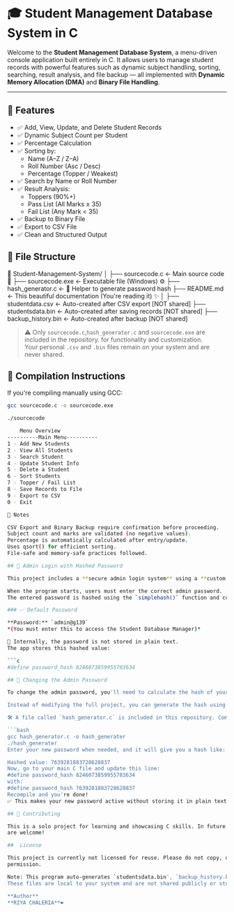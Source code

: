# 🎓 Student Management Database System in C

Welcome to the **Student Management Database System**, a menu-driven console application built entirely in C. It allows users to manage student records with powerful features such as dynamic subject handling, sorting, searching, result analysis, and file backup — all implemented with **Dynamic Memory Allocation (DMA)** and **Binary File Handling**.

---

## 🚀 Features

- ✅ Add, View, Update, and Delete Student Records
- ✅ Dynamic Subject Count per Student
- ✅ Percentage Calculation
- ✅ Sorting by:
  - Name (A–Z / Z–A)
  - Roll Number (Asc / Desc)
  - Percentage (Topper / Weakest)
- ✅ Search by Name or Roll Number
- ✅ Result Analysis:
  - Toppers (90%+)
  - Pass List (All Marks ≥ 35)
  - Fail List (Any Mark < 35)
- ✅ Backup to Binary File
- ✅ Export to CSV File
- ✅ Clean and Structured Output

## 📂 File Structure

📁 Student-Management-System/
│
├── sourcecode.c            ← Main source code 🧠
├── sourcecode.exe          ← Executable file (Windows) ⚙️
├── hash_generator.c        ← 🔐 Helper to generate password hash
├── README.md               ← This beautiful documentation (You're reading it) ✨
│
├── studentdata.csv         ← Auto-created after CSV export [NOT shared]
├── studentsdata.bin        ← Auto-created after saving records [NOT shared]
├── backup_history.bin      ← Auto-created after backup [NOT shared]

> ⚠️ Only `sourcecode.c`,`hash_generater.c` and `sourcecode.exe` are included in the repository. for functionality and customization.   
> Your personal `.csv` and `.bin` files remain on your system and are never shared.

## 🔧 Compilation Instructions

If you're compiling manually using GCC:
```bash
gcc sourcecode.c -o sourcecode.exe

./sourcecode

    Menu Overview
----------Main Menu----------
1 - Add New Students
2 - View All Students
3 - Search Student
4 - Update Student Info
5 - Delete a Student
6 - Sort Students
7 - Topper / Fail List
8 - Save Records to File
9 - Export to CSV
0 - Exit

📌 Notes

CSV Export and Binary Backup require confirmation before proceeding.
Subject count and marks are validated (no negative values).
Percentage is automatically calculated after entry/update.
Uses qsort() for efficient sorting.
File-safe and memory-safe practices followed.

## 🔐 Admin Login with Hashed Password

This project includes a **secure admin login system** using a **custom hashing function**.

When the program starts, users must enter the correct admin password.  
The entered password is hashed using the `simplehash()` function and compared with a pre-defined hash value.

### ✅ Default Password

**Password:** `admin@g139`  
*(You must enter this to access the Student Database Manager)*

🧠 Internally, the password is not stored in plain text.  
The app stores this hashed value:

```c
#define password_hash 8246073859955783634

## 🔑 Changing the Admin Password

To change the admin password, you'll need to calculate the hash of your new password using the same hashing method used in the program (`simplehash()`).

Instead of modifying the full project, you can generate the hash using a small helper C program.

🛠️ A file called `hash_generator.c` is included in this repository. Compile and run it to get the hashed value of your desired password:

```bash
gcc hash_generator.c -o hash_generater
./hash_generater
Enter your new password when needed, and it will give you a hash like:

Hashed value: 7639281883728628837
Now, go to your main C file and update this line:
#define password_hash 8246073859955783634
with:
#define password_hash 7639281883728628837
Recompile and you're done!
✅ This makes your new password active without storing it in plain text.

## 🤝 Contributing

This is a solo project for learning and showcasing C skills. In future versions, contributions or suggestions 
are welcome!

##  License

This project is currently not licensed for reuse. Please do not copy, distribute, or modify without explicit 
permission.

Note: This program auto-generates `studentsdata.bin', `backup_history.bin`, and `studentdata.csv` files on first use. 
These files are local to your system and are not shared publicly or stored in this repository.

**Author**
**RIYA CHALERIA**❤️